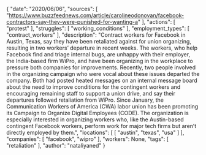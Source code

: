 {
    "date": "2020/06/06",
    "sources": [
        "https://www.buzzfeednews.com/article/carolineodonovan/facebook-contractors-say-they-were-punished-for-wanting-a"
    ],
    "actions": [
        "protest"
    ],
    "struggles": [
        "working_conditions"
    ],
    "employment_types": [
        "contract_workers"
    ],
    "description": "Contract workers for Facebook in Austin, Texas, say they have been retaliated against for union organizing, resulting in two workers’ departure in recent weeks. The workers, who help Facebook find and triage internal bugs, are unhappy with their employer, the India-based firm WiPro, and have been organizing in the workplace to pressure both companies for improvements. Recently, two people involved in the organizing campaign who were vocal about these issues departed the company. Both had posted heated messages on an internal message board about the need to improve conditions for the contingent workers and encouraging remaining staff to support a union drive, and say their departures followed retaliation from WiPro. Since January, the Communication Workers of America (CWA) labor union has been promoting its Campaign to Organize Digital Employees (CODE). The organization is especially interested in organizing workers who, like the Austin-based contingent Facebook workers, perform work for major tech firms but aren’t directly employed by them.",
    "locations": [
        [
            "austin",
            "texas",
            "usa"
        ]
    ],
    "companies": [
        "facebook",
        "wipro"
    ],
    "workers": None,
    "tags": [
        "retaliation"
    ],
    "author": "nataliyaned"
}
